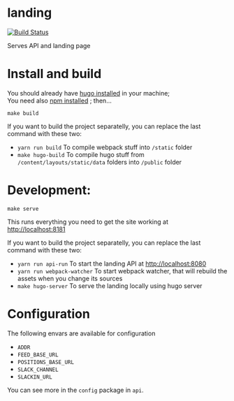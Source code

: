 # landing
[![Build Status](https://travis-ci.org/src-d/landing.svg?branch=master)](https://travis-ci.org/src-d/landing)

Serves API and landing page

Install and build
===
You should already have [hugo installed](https://gohugo.io/overview/installing/) in your machine;<br />
You need also [npm installed](https://docs.npmjs.com/getting-started/installing-node) ; then...
```
make build
```
If you want to build the project separatelly, you can replace the last command with these two:
* `yarn run build` To compile webpack stuff into `/static` folder
* `make hugo-build` To compile hugo stuff from `/content/layouts/static/data` folders into `/public` folder

Development:
===
```
make serve
```
This runs everything you need to get the site working at [http://localhost:8181](http://localhost:8181)

If you want to build the project separatelly, you can replace the last command with these two:
* `yarn run api-run` To start the landing API at [http://localhost:8080](http://localhost:8080)
* `yarn run webpack-watcher` To start webpack watcher, that will rebuild the assets when you change its sources
* `make hugo-server` To serve the landing locally using hugo server

Configuration
===

The following envars are available for configuration

- `ADDR`
- `FEED_BASE_URL`
- `POSITIONS_BASE_URL`
- `SLACK_CHANNEL`
- `SLACKIN_URL`

You can see more in the `config` package in `api`.
